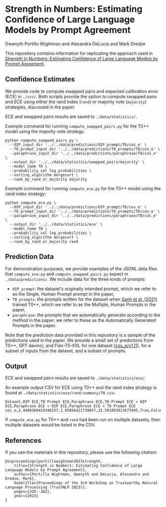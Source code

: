 
# Strength in Numbers: Estimating Confidence of  Large Language Models by Prompt Agreement
Gwenyth Portillo Wightman and Alexandra DeLucia and Mark Dredze
  
This repository contains information for replicating the approach used in [Strength in Numbers: Estimating Confidence of  Large Language Models by Prompt Agreement](https://aclanthology.org/2023.trustnlp-1.28/).

## Confidence Estimates
We provide code to compute swapped pairs and expected calibration error (ECE) in `./src/`. Both scripts provide the option to compute swapped pairs and ECE using either the rand index (`rand`) or majority vote (`majority`) strategies, discussed in the paper. 

ECE and swapped pairs results are saved to `./data/statistics/`. 

Example command for running `compute_swapped_pairs.py` for the T0++ model using the majority vote strategy: 

    python compute_swapped_pairs.py \  
      --OIP_input_dir '../../data/predictions/OIP_prompt/T0/cos_e' \  
      --T0_prompt_input_dir '../../data/predictions/T0_prompts/T0/cos_e' \  
      --paraphrase_input_dir '../../data/predictions/paraphrase/T0/cos_e' \  
      --output_dir '../../data/statistics/swapped_pairs/majority' \  
      --model_name T0 \  
      --probability_col log_probabilities \  
      --sorting_algorithm mergesort \  
      --rank_by_rand_or_majority majority

Example command for running `compute_ece.py` for the T0++ model using the rand index strategy:

    python compute_ece.py \  
      --OIP_input_dir '../../data/predictions/OIP_prompt/T0/cos_e' \  
      --T0_prompt_input_dir '../../data/predictions/T0_prompts/T0/cos_e' \  
      --paraphrase_input_dir '../../data/predictions/paraphrase/T0/cos_e' \  
      --output_dir '../../data/statistics/ece' \  
      --model_name T0 \  
      --probability_col log_probabilities \  
      --sorting_algorithm mergesort \  
      --rank_by_rand_or_majority rand 

## Prediction Data

For demonstration purposes, we provide examples of the JSONL data files that `compute_ece.py` and `compute_swapped_pairs.py` expect in `./data/predictions/`. We include data for the three kinds of prompts: 
* `OIP_prompt`: the dataset's originally intended prompt, which we refer to as the Single, Human Prompt prompt in the paper,
* `T0_prompts`: the prompts written for the dataset when [Sanh et al. (2021)](https://arxiv.org/abs/2110.08207)  trained T0++, which we refer to as the Multiple, Human Prompts in the paper,
* `paraphrase`: the prompts that we automatically generate according to the method in the paper; we refer to these as the Automatically Generated Prompts in the paper. 

Note that the prediction data provided in this repository is a sample of the predictions used in the paper. We provide a small set of predictions from T0++, GPT davinci, and Flan-T5-XXL for one dataset ([cos_e/v1.11](https://huggingface.co/datasets/cos_e)), for a subset of inputs from the dataset, and a subset of prompts. 

## Output

ECE and swapped pairs results are saved to `./data/statistics/ece/`.

An example output CSV for ECE using T0++ and the rand index strategy is found at `./data/statistics/ece/rand/summary/T0.csv`:

    Dataset,OIP ECE,T0 Prompt ECE,Paraphrase ECE,T0 Prompt ECE < OIP ECE,Paraphrase ECE < OIP ECE,Paraphrase ECE < T0 Prompt ECE
    cos_e,2.4400360420346257,1.05856421739057,12.591883913675945,True,False,False

If `compute_ece.py` for T0++ and `rand` had been run on multiple datasets, then multiple datasets would be listed in the CSV.

## References
If you use the materials in this repository, please use the following citation:

    @inproceedings{portillowightman2023strength,
	    title={Strength in Numbers: Estimating Confidence of Large Language Models by Prompt Agreement},
	    author={Portillo Wightman, Gwenyth and DeLucia, Alexandra and Dredze, Mark},
	    booktitle={Proceedings of the 3rd Workshop on Trustworthy Natural Language Processing (TrustNLP 2023)},
	    pages={326--362},
	    year={2023}
    }

